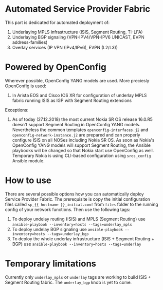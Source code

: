 # Automated Service Provider Fabric

This part is dedicated for automated deployment of:
1) Underlaying MPLS infrastructure (ISIS, Segment Routing, TI-LFA)
2) Underlaying BGP signaling (VPN-IPV4/VPN-IPV6 UNICAST, EVPN address-families)
3) Overlay services (IP VPN (IPv4/IPv6), EVPN (L2/L3))

# Powered by OpenConfig

Wherever possible, OpenConfig YANG models are used. More preciesly OpenConfig is used:
1) In Arista EOS and Cisco IOS XR for configuration of underlay MPLS fabric running ISIS as IGP with Segment Routing extensions

Exceptions:
1) As of today (27.12.2018) the most current Nokia SR OS release 16.0.R5 doesn't support Segment Routing in OpenConfig YANG models. Nevertheless the common templates `openconfig-interfaces.j2` and `openconfig-network-instance.j2` are prepared and can properly configure ISIS on all NOSes including Nokia SR OS. As soon as Nokia's OpenConfig YANG models will support Segment Routing, the Ansible playbooks will be changed so that Nokia start use OpenConfig as well. Temporary Nokia is using CLI-based configuration using `sros_config` Ansible module.

# How to use

There are several possible options how you can automatically deploy Service Provider Fabric. The prerequisite is copy the initial configuration files called `sp_{{ hostname }}_initial.conf` from `files` folder to the running config of your network functions. Then use the following tags:
1) To deploy undelay routing (ISIS) and MPLS (Segment Routing) use `ansible-playbook --inventory=hosts --tags=underlay_mpls`
2) To deploy undelay BGP signaling use `ansible-playbook --inventory=hosts --tags=underlay_bgp`
3) To deploy the whole underlay infrastructure (ISIS + Segment Routing + BGP) use `ansible-playbook --inventory=hosts --tags=underlay`

# Temporary limitations

Currently only `underlay_mpls` or `underlay` tags are working to build ISIS + Segment Routing fabric. The `underlay_bgp` knob is yet to come.
